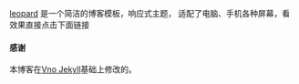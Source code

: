[leopard](http://leopardpan.cn) 是一个简洁的博客模板，响应式主题， 适配了电脑、手机各种屏幕，看效果直接点击下面链接

#### 感谢   

本博客在[Vno Jekyll](https://github.com/onevcat/vno-jekyll)基础上修改的。  